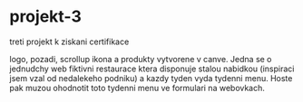 # projekt-3
treti projekt k ziskani certifikace

logo, pozadi, scrollup ikona a produkty vytvorene v canve. Jedna se o jednudchy web fiktivni restaurace ktera disponuje stalou nabidkou (inspiraci jsem vzal od nedalekeho podniku) a kazdy tyden vyda tydenni menu. Hoste pak muzou ohodnotit toto tydenni menu ve formulari na webovkach. 
